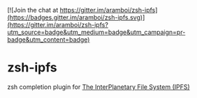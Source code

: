 [![Join the chat at https://gitter.im/aramboi/zsh-ipfs](https://badges.gitter.im/aramboi/zsh-ipfs.svg)](https://gitter.im/aramboi/zsh-ipfs?utm_source=badge&utm_medium=badge&utm_campaign=pr-badge&utm_content=badge)

# zsh-ipfs

zsh completion plugin for [The InterPlanetary File System (IPFS)][1]

[1]: http://ipfs.io/
